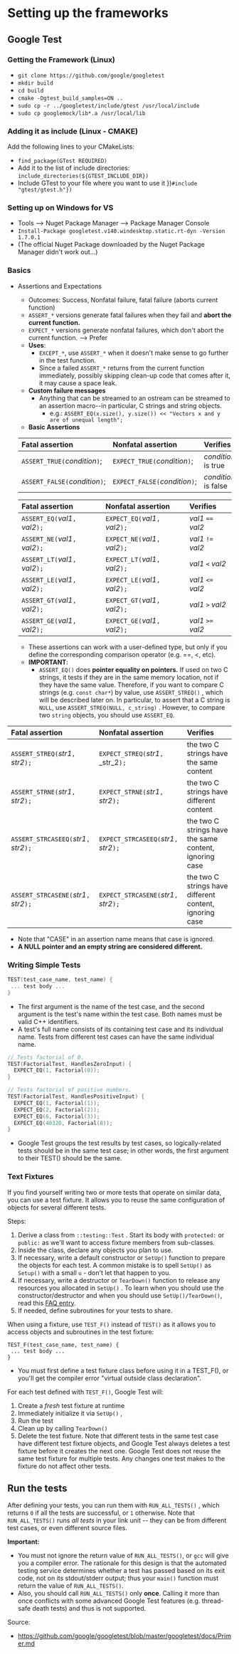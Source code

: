# Setting up the frameworks

## Google Test
### Getting the Framework (Linux)
- ```git clone https://github.com/google/googletest```
- ```mkdir build```
- ```cd build```
- `cmake -Dgtest_build_samples=ON ..`
- `sudo cp -r ../googletest/include/gtest /usr/local/include`
- `sudo cp googlemock/lib*.a /usr/local/lib`
### Adding it as include (Linux - CMAKE)
Add the following lines to your CMakeLists:
- ```find_package(GTest REQUIRED)```
- Add it to the list of include directories: ```include_directories(${GTEST_INCLUDE_DIR})```
- Include GTest to your file where you want to use it })```#include "gtest/gtest.h"})```

### Setting up on Windows for VS
- Tools --> Nuget Package Manager --> Package Manager Console
- ```Install-Package googletest.v140.windesktop.static.rt-dyn -Version 1.7.0.1```
- (The official Nuget Package downloaded by the Nuget Package Manager didn't work out...)

### Basics
- Assertions and Expectations
  - Outcomes: Success, Nonfatal failure, fatal failure (aborts current function)
  - ```ASSERT_*``` versions generate fatal failures when they fail and **abort the current function.**
  - ```EXPECT_*``` versions generate nonfatal failures, which don't abort the current function. --> Prefer
  - **Uses**:
    - ```EXCEPT_*```, use ```ASSERT_*``` when it doesn't make sense to go further in the test function.
    - Since a failed ```ASSERT_*``` returns from the current function immediately, possibly skipping clean-up code that comes after it, it may cause a space leak.
  - **Custom failure messages**
    - Anything that can be streamed to an ostream can be streamed to an assertion macro--in particular, C strings and string objects.
      - e.g.: ```ASSERT_EQ(x.size(), y.size()) << "Vectors x and y are of unequal length";```
  - **Basic Assertions**

  | **Fatal assertion** | **Nonfatal assertion** | **Verifies** |
  |:--------------------|:-----------------------|:-------------|
  | `ASSERT_TRUE(`_condition_`)`;  | `EXPECT_TRUE(`_condition_`)`;   | _condition_ is true |
  | `ASSERT_FALSE(`_condition_`)`; | `EXPECT_FALSE(`_condition_`)`;  | _condition_ is false |

  | **Fatal assertion** | **Nonfatal assertion** | **Verifies** |
  |:--------------------|:-----------------------|:-------------|
  |`ASSERT_EQ(`_val1_`, `_val2_`);`|`EXPECT_EQ(`_val1_`, `_val2_`);`| _val1_ `==` _val2_ |
  |`ASSERT_NE(`_val1_`, `_val2_`);`|`EXPECT_NE(`_val1_`, `_val2_`);`| _val1_ `!=` _val2_ |
  |`ASSERT_LT(`_val1_`, `_val2_`);`|`EXPECT_LT(`_val1_`, `_val2_`);`| _val1_ `<` _val2_ |
  |`ASSERT_LE(`_val1_`, `_val2_`);`|`EXPECT_LE(`_val1_`, `_val2_`);`| _val1_ `<=` _val2_ |
  |`ASSERT_GT(`_val1_`, `_val2_`);`|`EXPECT_GT(`_val1_`, `_val2_`);`| _val1_ `>` _val2_ |
  |`ASSERT_GE(`_val1_`, `_val2_`);`|`EXPECT_GE(`_val1_`, `_val2_`);`| _val1_ `>=` _val2_ |


  - These assertions can work with a user-defined type, but only if you define the corresponding comparison operator (e.g. ==, <, etc).
  - **IMPORTANT**:
    - `ASSERT_EQ()` does **pointer equality on pointers.** If used on two C strings, it tests if they are in the same memory location, not if they have the same value. Therefore, if you want to compare C strings (e.g. `const char*`) by value, use `ASSERT_STREQ()` , which will be described later on. In particular, to assert that a C string is `NULL`, use `ASSERT_STREQ(NULL, c_string)` . However, to compare two `string` objects, you should use `ASSERT_EQ`.

| **Fatal assertion** | **Nonfatal assertion** | **Verifies** |
|:--------------------|:-----------------------|:-------------|
| `ASSERT_STREQ(`_str1_`, `_str2_`);`    | `EXPECT_STREQ(`_str1_`, `_str_2`);`     | the two C strings have the same content |
| `ASSERT_STRNE(`_str1_`, `_str2_`);`    | `EXPECT_STRNE(`_str1_`, `_str2_`);`     | the two C strings have different content |
| `ASSERT_STRCASEEQ(`_str1_`, `_str2_`);`| `EXPECT_STRCASEEQ(`_str1_`, `_str2_`);` | the two C strings have the same content, ignoring case |
| `ASSERT_STRCASENE(`_str1_`, `_str2_`);`| `EXPECT_STRCASENE(`_str1_`, `_str2_`);` | the two C strings have different content, ignoring case |

  - Note that "CASE" in an assertion name means that case is ignored.
  - **A NULL pointer and an empty string are considered different.**

### Writing Simple Tests
```cpp
TEST(test_case_name, test_name) {
 ... test body ...
}
```
- The first argument is the name of the test case, and the second argument is the test's name within the test case. Both names must be valid C++ identifiers.
- A test's full name consists of its containing test case and its individual name. Tests from different test cases can have the same individual name.

```cpp
// Tests factorial of 0.
TEST(FactorialTest, HandlesZeroInput) {
  EXPECT_EQ(1, Factorial(0));
}

// Tests factorial of positive numbers.
TEST(FactorialTest, HandlesPositiveInput) {
  EXPECT_EQ(1, Factorial(1));
  EXPECT_EQ(2, Factorial(2));
  EXPECT_EQ(6, Factorial(3));
  EXPECT_EQ(40320, Factorial(8));
}
```
- Google Test groups the test results by test cases, so logically-related tests should be in the same test case; in other words, the first argument to their TEST() should be the same.

### Text Fixtures
If you find yourself writing two or more tests that operate on similar data, you can use a test fixture. It allows you to reuse the same configuration of objects for several different tests.

Steps:
1. Derive a class from `::testing::Test` . Start its body with `protected:` or `public:` as we'll want to access fixture members from sub-classes.
1. Inside the class, declare any objects you plan to use.
1. If necessary, write a default constructor or `SetUp()` function to prepare the objects for each test. A common mistake is to spell `SetUp()` as `Setup()` with a small `u` - don't let that happen to you.
1. If necessary, write a destructor or `TearDown()` function to release any resources you allocated in `SetUp()` . To learn when you should use the constructor/destructor and when you should use `SetUp()/TearDown()`, read this [FAQ entry](FAQ.md#should-i-use-the-constructordestructor-of-the-test-fixture-or-the-set-uptear-down-function).
1. If needed, define subroutines for your tests to share.

When using a fixture, use `TEST_F()` instead of `TEST()` as it allows you to access objects and subroutines in the test fixture:
```
TEST_F(test_case_name, test_name) {
 ... test body ...
}
```
- You must first define a test fixture class before using it in a TEST_F(), or you'll get the compiler error "virtual outside class declaration".

For each test defined with `TEST_F()`, Google Test will:
  1. Create a _fresh_ test fixture at runtime
  1. Immediately initialize it via `SetUp()` ,
  1. Run the test
  1. Clean up by calling `TearDown()`
  1. Delete the test fixture.  Note that different tests in the same test case have different test fixture objects, and Google Test always deletes a test fixture before it creates the next one. Google Test does not reuse the same test fixture for multiple tests. Any changes one test makes to the fixture do not affect other tests.

## Run the tests
After defining your tests, you can run them with `RUN_ALL_TESTS()` , which returns `0` if all the tests are successful, or `1` otherwise. Note that `RUN_ALL_TESTS()` runs _all tests_ in your link unit -- they can be from different test cases, or even different source files.

**Important:**
- You must not ignore the return value of `RUN_ALL_TESTS()`, or `gcc` will give you a compiler error. The rationale for this design is that the automated testing service determines whether a test has passed based on its exit code, not on its stdout/stderr output; thus your `main()` function must return the value of `RUN_ALL_TESTS()`.
- Also, you should call `RUN_ALL_TESTS()` only **once**. Calling it more than once conflicts with some advanced Google Test features (e.g. thread-safe death tests) and thus is not supported.

Source:
- https://github.com/google/googletest/blob/master/googletest/docs/Primer.md
